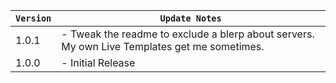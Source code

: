 | `Version` | `Update Notes`                                                                               |
|-----------|----------------------------------------------------------------------------------------------|
| 1.0.1     | - Tweak the readme to exclude a blerp about servers. My own Live Templates get me sometimes. |
| 1.0.0     | - Initial Release                                                                            |